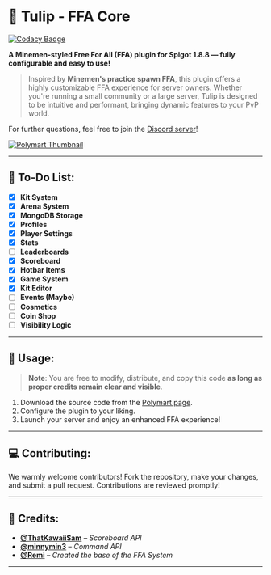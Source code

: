 # 🌷 **Tulip - FFA Core**
[![Codacy Badge](https://api.codacy.com/project/badge/Grade/3507936ade234ae7bb280eae37ca04ce)](https://app.codacy.com/gh/hmEmmy/Tulip?utm_source=github.com&utm_medium=referral&utm_content=hmEmmy/Tulip&utm_campaign=Badge_Grade_Settings)

**A Minemen-styled Free For All (FFA) plugin for Spigot 1.8.8 — fully configurable and easy to use!**

> Inspired by **Minemen's practice spawn FFA**, this plugin offers a highly customizable FFA experience for server owners. Whether you're running a small community or a large server, Tulip is designed to be intuitive and performant, bringing dynamic features to your PvP world.

For further questions, feel free to join the [Discord server](https://discord.gg/eT4B65k5E4)!

[![Polymart Thumbnail](https://images.polymart.org/resource/6510/thumbnail.png?t=1725792189)](https://polymart.org/resource/tulip-ffa-core-minemen-styled.6510)

---

## 📌 **To-Do List**:

- [x] **Kit System**
- [x] **Arena System**
- [x] **MongoDB Storage**
- [x] **Profiles**
- [x] **Player Settings**
- [x] **Stats**
- [ ] **Leaderboards**
- [x] **Scoreboard**
- [x] **Hotbar Items**
- [x] **Game System**
- [x] **Kit Editor**
- [ ] **Events (Maybe)**
- [ ] **Cosmetics**
- [ ] **Coin Shop**
- [ ] **Visibility Logic**

---


## 📜 **Usage**:

> **Note**: You are free to modify, distribute, and copy this code **as long as proper credits remain clear and visible**.

1. Download the source code from the [Polymart page](https://polymart.org/resource/tulip-ffa-core-minemen-styled.6510).
2. Configure the plugin to your liking.
3. Launch your server and enjoy an enhanced FFA experience!

---

## 💻 **Contributing**:

We warmly welcome contributors! Fork the repository, make your changes, and submit a pull request. Contributions are reviewed promptly!

---

## 🔗 **Credits**:

- **[@ThatKawaiiSam](https://github.com/ThatKawaiiSam/Assemble)** – *Scoreboard API*
- **[@minnymin3](https://github.com/mcardy/CommandFramework)** – *Command API*
- **[@Remi](https://github.com/hmRemi)** – *Created the base of the FFA System*

---
